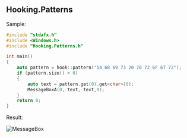 Hooking.Patterns
----------------
Sample:

```cpp
#include "stdafx.h"
#include <Windows.h>
#include "Hooking.Patterns.h"

int main()
{
    auto pattern = hook::pattern("54 68 69 73 20 70 72 6F 67 72");
    if (pattern.size() > 0)
    {
        auto text = pattern.get(0).get<char>(0);
        MessageBoxA(0, text, text,0);
    }
    return 0;
}
```

Result:

![MessageBox](http://i.imgur.com/Tuijf2I.png)
